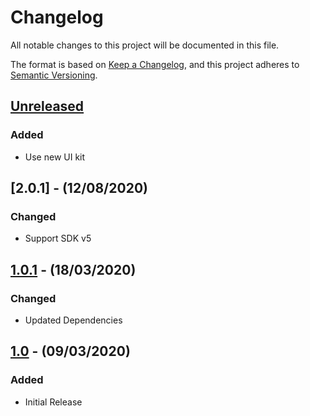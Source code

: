 # Changelog

All notable changes to this project will be documented in this file.

The format is based on [Keep a Changelog](https://keepachangelog.com/en/1.0.0/),
and this project adheres to [Semantic Versioning](https://semver.org/spec/v2.0.0.html).

## [Unreleased]

### Added
- Use new UI kit

## [2.0.1] - (12/08/2020)

### Changed
- Support SDK v5

## [1.0.1] - (18/03/2020)

### Changed
- Updated Dependencies

## [1.0] - (09/03/2020)

### Added
- Initial Release

[Unreleased]: https://github.com/bristol-su/typeform-service/compare/v1.0.1...HEAD
[1.0.1]: https://github.com/bristol-su/typeform-service/compare/v1.0...v1.0.1
[1.0]: https://github.com/bristol-su/typeform-service/releases/tag/v1.0
